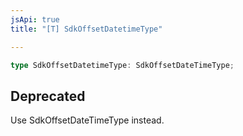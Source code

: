 ```yaml
---
jsApi: true
title: "[T] SdkOffsetDatetimeType"

---
```

```ts
type SdkOffsetDatetimeType: SdkOffsetDateTimeType;
```

## Deprecated

Use SdkOffsetDateTimeType instead.
